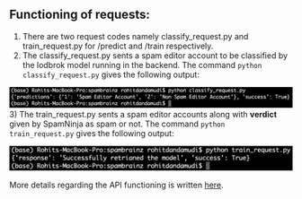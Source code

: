 ## Functioning of requests:

1) There are two request codes namely classify_request.py and train_request.py for /predict and /train respectively.
2) The classify_request.py sents a spam editor account to be classified by the lodbrok model running in the backend. The command ```python classify_request.py```  gives the following output: 

![](static/images/classify_request.png)
3) The train_request.py sents a spam editor accounts along with **verdict** given by SpamNinja as spam or not. The command ```python train_request.py```  gives the following output: 

![](static/images/train_request.png)

More details regarding the API functioning is written [here](app/README.md).